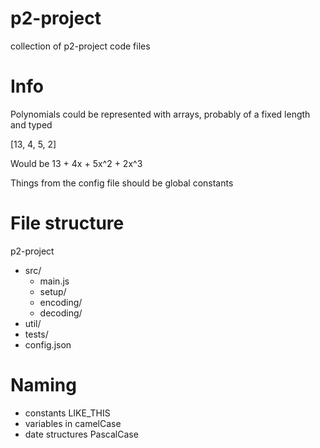 # p2-project
collection of p2-project code files

# Info
Polynomials could be represented with arrays, probably of a fixed length and typed

[13, 4, 5, 2]

Would be 13 + 4x + 5x^2 + 2x^3

Things from the config file should be global constants

# File structure
p2-project
- src/
    - main.js
    - setup/
    - encoding/
    - decoding/
- util/
- tests/
- config.json

# Naming 
- constants LIKE_THIS
- variables in camelCase
- date structures PascalCase

